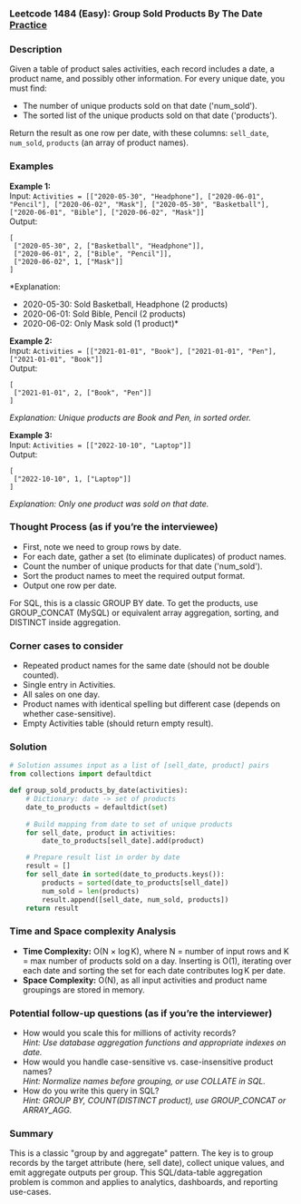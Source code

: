 ### Leetcode 1484 (Easy): Group Sold Products By The Date [Practice](https://leetcode.com/problems/group-sold-products-by-the-date)

### Description  
Given a table of product sales activities, each record includes a date, a product name, and possibly other information. For every unique date, you must find:
- The number of unique products sold on that date ('num_sold').
- The sorted list of the unique products sold on that date ('products').

Return the result as one row per date, with these columns: `sell_date`, `num_sold`, `products` (an array of product names).

### Examples  

**Example 1:**  
Input: `Activities = [["2020-05-30", "Headphone"], ["2020-06-01", "Pencil"], ["2020-06-02", "Mask"], ["2020-05-30", "Basketball"], ["2020-06-01", "Bible"], ["2020-06-02", "Mask"]]`  
Output:  
```
[
 ["2020-05-30", 2, ["Basketball", "Headphone"]],
 ["2020-06-01", 2, ["Bible", "Pencil"]],
 ["2020-06-02", 1, ["Mask"]]
]
```  
*Explanation: 
- 2020-05-30: Sold Basketball, Headphone (2 products)
- 2020-06-01: Sold Bible, Pencil (2 products)
- 2020-06-02: Only Mask sold (1 product)*

**Example 2:**  
Input: `Activities = [["2021-01-01", "Book"], ["2021-01-01", "Pen"], ["2021-01-01", "Book"]]`  
Output:  
```
[
 ["2021-01-01", 2, ["Book", "Pen"]]
]
```
*Explanation: Unique products are Book and Pen, in sorted order.*

**Example 3:**  
Input: `Activities = [["2022-10-10", "Laptop"]]`  
Output:  
```
[
 ["2022-10-10", 1, ["Laptop"]]
]
```
*Explanation: Only one product was sold on that date.*

### Thought Process (as if you’re the interviewee)  
- First, note we need to group rows by date.
- For each date, gather a set (to eliminate duplicates) of product names.
- Count the number of unique products for that date ('num_sold').
- Sort the product names to meet the required output format.
- Output one row per date.
  
For SQL, this is a classic GROUP BY date. To get the products, use GROUP_CONCAT (MySQL) or equivalent array aggregation, sorting, and DISTINCT inside aggregation.

### Corner cases to consider  
- Repeated product names for the same date (should not be double counted).
- Single entry in Activities.
- All sales on one day.
- Product names with identical spelling but different case (depends on whether case-sensitive).
- Empty Activities table (should return empty result).

### Solution

```python
# Solution assumes input as a list of [sell_date, product] pairs
from collections import defaultdict

def group_sold_products_by_date(activities):
    # Dictionary: date -> set of products
    date_to_products = defaultdict(set)
    
    # Build mapping from date to set of unique products
    for sell_date, product in activities:
        date_to_products[sell_date].add(product)

    # Prepare result list in order by date
    result = []
    for sell_date in sorted(date_to_products.keys()):
        products = sorted(date_to_products[sell_date])
        num_sold = len(products)
        result.append([sell_date, num_sold, products])
    return result
```

### Time and Space complexity Analysis  
- **Time Complexity:** O(N × log K), where N = number of input rows and K = max number of products sold on a day. Inserting is O(1), iterating over each date and sorting the set for each date contributes log K per date.
- **Space Complexity:** O(N), as all input activities and product name groupings are stored in memory.

### Potential follow-up questions (as if you’re the interviewer)  

- How would you scale this for millions of activity records?  
  *Hint: Use database aggregation functions and appropriate indexes on date.*
- How would you handle case-sensitive vs. case-insensitive product names?  
  *Hint: Normalize names before grouping, or use COLLATE in SQL.*
- How do you write this query in SQL?  
  *Hint: GROUP BY, COUNT(DISTINCT product), use GROUP_CONCAT or ARRAY_AGG.*

### Summary
This is a classic "group by and aggregate" pattern. The key is to group records by the target attribute (here, sell date), collect unique values, and emit aggregate outputs per group. This SQL/data-table aggregation problem is common and applies to analytics, dashboards, and reporting use-cases.
